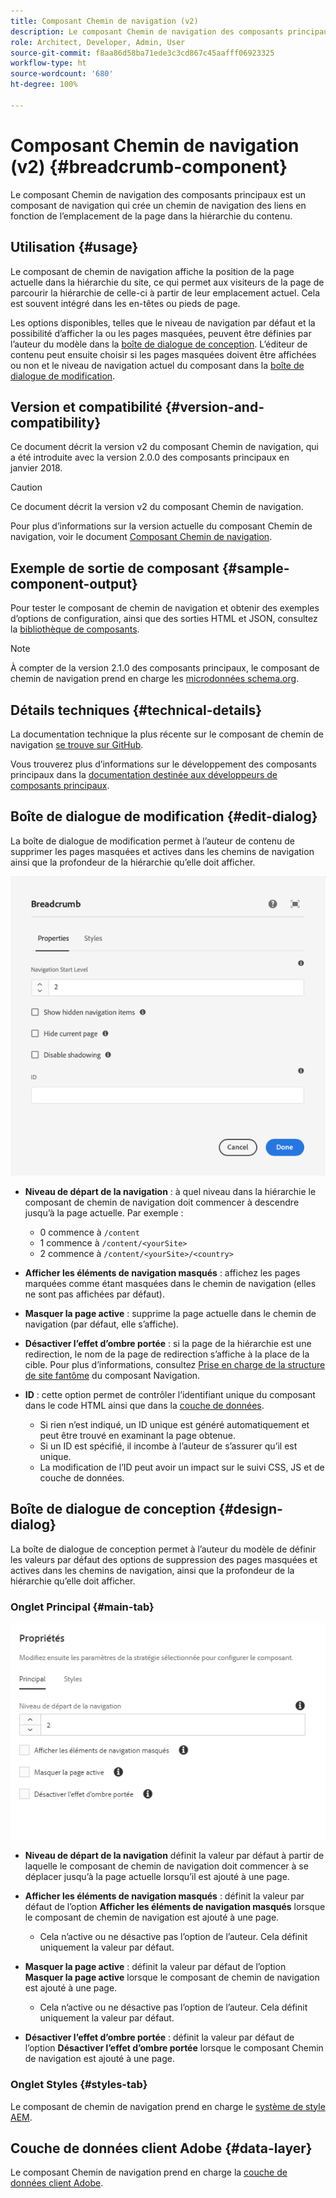 ```yaml
---
title: Composant Chemin de navigation (v2)
description: Le composant Chemin de navigation des composants principaux est un composant de navigation qui crée un chemin de navigation des liens en fonction de l’emplacement de la page dans la hiérarchie du contenu.
role: Architect, Developer, Admin, User
source-git-commit: f8aa86d58ba71ede3c3cd867c45aafff06923325
workflow-type: ht
source-wordcount: '680'
ht-degree: 100%

---
```



# Composant Chemin de navigation (v2) {#breadcrumb-component}

Le composant Chemin de navigation des composants principaux est un composant de navigation qui crée un chemin de navigation des liens en fonction de l’emplacement de la page dans la hiérarchie du contenu.

## Utilisation {#usage}

Le composant de chemin de navigation affiche la position de la page actuelle dans la hiérarchie du site, ce qui permet aux visiteurs de la page de parcourir la hiérarchie de celle-ci à partir de leur emplacement actuel. Cela est souvent intégré dans les en-têtes ou pieds de page.

Les options disponibles, telles que le niveau de navigation par défaut et la possibilité d’afficher la ou les pages masquées, peuvent être définies par l’auteur du modèle dans la [boîte de dialogue de conception](#design-dialog). L’éditeur de contenu peut ensuite choisir si les pages masquées doivent être affichées ou non et le niveau de navigation actuel du composant dans la [boîte de dialogue de modification](#edit-dialog).

## Version et compatibilité {#version-and-compatibility}

Ce document décrit la version v2 du composant Chemin de navigation, qui a été introduite avec la version 2.0.0 des composants principaux en janvier 2018.

>[!CAUTION]
>
>Ce document décrit la version v2 du composant Chemin de navigation.
>
>Pour plus d’informations sur la version actuelle du composant Chemin de navigation, voir le document [Composant Chemin de navigation](/help/components/breadcrumb.md).

## Exemple de sortie de composant {#sample-component-output}

Pour tester le composant de chemin de navigation et obtenir des exemples d’options de configuration, ainsi que des sorties HTML et JSON, consultez la [bibliothèque de composants](https://adobe.com/go/aem_cmp_library_breadcrumb_fr).

>[!NOTE]
>
>À compter de la version 2.1.0 des composants principaux, le composant de chemin de navigation prend en charge les [microdonnées schema.org](https://schema.org/BreadcrumbList).

## Détails techniques {#technical-details}

La documentation technique la plus récente sur le composant de chemin de navigation [se trouve sur GitHub](https://adobe.com/go/aem_cmp_tech_breadcrumb_v2_fr).

Vous trouverez plus d’informations sur le développement des composants principaux dans la [documentation destinée aux développeurs de composants principaux](/help/developing/overview.md).

## Boîte de dialogue de modification {#edit-dialog}

La boîte de dialogue de modification permet à l’auteur de contenu de supprimer les pages masquées et actives dans les chemins de navigation ainsi que la profondeur de la hiérarchie qu’elle doit afficher.

![Boîte de dialogue de modification du composant Chemin de navigation](/help/assets/breadcrumb-edit.png)

* **Niveau de départ de la navigation** : à quel niveau dans la hiérarchie le composant de chemin de navigation doit commencer à descendre jusqu’à la page actuelle. Par exemple :

   * 0 commence à `/content`
   * 1 commence à `/content/<yourSite>`
   * 2 commence à `/content/<yourSite>/<country>`

* **Afficher les éléments de navigation masqués** : affichez les pages marquées comme étant masquées dans le chemin de navigation (elles ne sont pas affichées par défaut).
* **Masquer la page active** : supprime la page actuelle dans le chemin de navigation (par défaut, elle s’affiche).
* **Désactiver l’effet d’ombre portée** : si la page de la hiérarchie est une redirection, le nom de la page de redirection s’affiche à la place de la cible. Pour plus d’informations, consultez [Prise en charge de la structure de site fantôme](../v1/navigation.md#shadow-structure) du composant Navigation.
* **ID** : cette option permet de contrôler l’identifiant unique du composant dans le code HTML ainsi que dans la [couche de données](/help/developing/data-layer/overview.md).
   * Si rien n’est indiqué, un ID unique est généré automatiquement et peut être trouvé en examinant la page obtenue.
   * Si un ID est spécifié, il incombe à l’auteur de s’assurer qu’il est unique.
   * La modification de l’ID peut avoir un impact sur le suivi CSS, JS et de couche de données.

## Boîte de dialogue de conception {#design-dialog}

La boîte de dialogue de conception permet à l’auteur du modèle de définir les valeurs par défaut des options de suppression des pages masquées et actives dans les chemins de navigation, ainsi que la profondeur de la hiérarchie qu’elle doit afficher.

### Onglet Principal {#main-tab}

![](/help/assets/breadcrumb-design.png)

* **Niveau de départ de la navigation** définit la valeur par défaut à partir de laquelle le composant de chemin de navigation doit commencer à se déplacer jusqu’à la page actuelle lorsqu’il est ajouté à une page.
* **Afficher les éléments de navigation masqués** : définit la valeur par défaut de l’option **Afficher les éléments de navigation masqués** lorsque le composant de chemin de navigation est ajouté à une page.

   * Cela n’active ou ne désactive pas l’option de l’auteur. Cela définit uniquement la valeur par défaut.

* **Masquer la page active** : définit la valeur par défaut de l’option **Masquer la page active** lorsque le composant de chemin de navigation est ajouté à une page.

   * Cela n’active ou ne désactive pas l’option de l’auteur. Cela définit uniquement la valeur par défaut.

* **Désactiver l’effet d’ombre portée** : définit la valeur par défaut de l’option **Désactiver l’effet d’ombre portée** lorsque le composant Chemin de navigation est ajouté à une page.

### Onglet Styles {#styles-tab}

Le composant de chemin de navigation prend en charge le [système de style AEM](/help/get-started/authoring.md#component-styling).

## Couche de données client Adobe {#data-layer}

Le composant Chemin de navigation prend en charge la [couche de données client Adobe](/help/developing/data-layer/overview.md).

